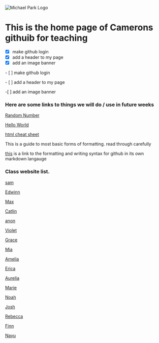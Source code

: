 ![Michael Park Logo](https://michaelpark.school.nz/wp-content/uploads/2021/06/mps-logo.svg)

# This is the home page of Camerons githuib for teaching

- [x] make github login
- [x] add a header to my page
- [x] add an image banner

\- \[ \] make github login

\- \[ \] add a header to my page

\-[ \] add an image banner


### Here are some links to things we will do / use in future weeks



[Random Number](https://mpscam.github.io/RandomNum/)

[Hello World](https://mpscam.github.io/helloworld/)

[html cheat sheet](https://www.w3schools.com/html/html_intro.asp)


This is a guide to most basic forms of formatting. read through carefully

[this](https://docs.github.com/en/get-started/writing-on-github/getting-started-with-writing-and-formatting-on-github/basic-writing-and-formatting-syntax) is a link to the formatting and writing syntax for github in its own markdown langauge


### Class website list.

[sam](malachiscute.github.io)

[Edwinn](Edwinnwong.github.io)

[Max](skuxdlx.github.io)

[Catlin](chocomelody.github.io)

[anon](rosie080.github.io)

[Violet](altoclef24.github.io)

[Grace](gibbons07.github.io)

[Mia](koikoiyooniverse.github.io)

[Amelia](fartingwizard.github.io)

[Erica](ericalp2024.github.io)

[Aurelia](aurelia2024.github.io)

[Marie](mariee2024.github.io)

[Noah](noahr.github.io)

[Josh](melonmuncher911.github.io)

[Rebecca](4ur0.github.io)

[Finn](finnwurray.github.io)

[Nayu](nhazuki.github.io)
  









